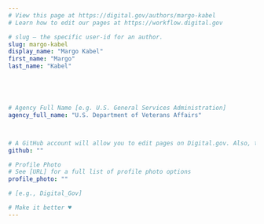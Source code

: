 ```yaml
---
# View this page at https://digital.gov/authors/margo-kabel
# Learn how to edit our pages at https://workflow.digital.gov

# slug — the specific user-id for an author.
slug: margo-kabel
display_name: "Margo Kabel"
first_name: "Margo"
last_name: "Kabel"





# Agency Full Name [e.g. U.S. General Services Administration]
agency_full_name: "U.S. Department of Veterans Affairs"



# A GitHub account will allow you to edit pages on Digital.gov. Also, the image used in your GitHub account can be used to populate your digital.gov profile photo. Learn more about getting a Github account at [URL]
github: ""

# Profile Photo
# See [URL] for a full list of profile photo options
profile_photo: ""

# [e.g., Digital_Gov]

# Make it better ♥
---
```

